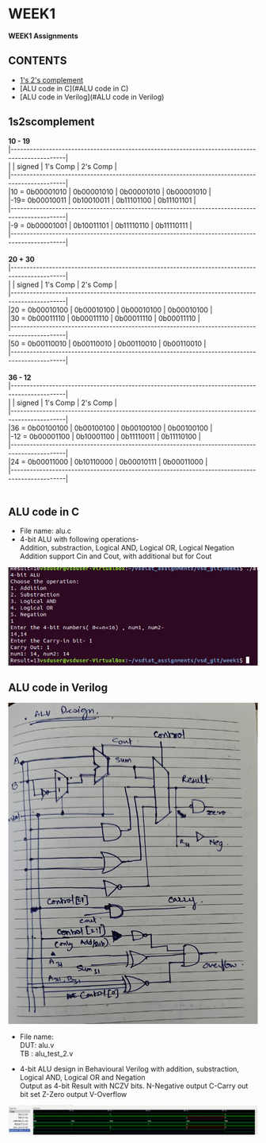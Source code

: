 # WEEK1

**WEEK1 Assignments**

## CONTENTS
* [1's 2's complement](#1s2scomplement) 
* [ALU code in C](#ALU code in C)
* [ALU code in Verilog](#ALU code in Verilog)

## 1s2scomplement

**10 - 19** <br />
|-----------------------------------------------------------------------------------------------|<br />
|			|	signed		|	1's Comp	|	2's Comp	|<br />
|-----------------------------------------------------------------------------------------------|<br />
|10 = 0b00001010 	|	0b00001010	|	0b00001010	|	0b00001010	|<br />
|-19= 0b00010011	|	0b10010011	|	0b11101100	|	0b11101101	|<br />
|-----------------------------------------------------------------------------------------------|<br />
|-9 = 0b00001001	|	0b10011101	|	0b11110110	|	0b11110111	|<br />
|-----------------------------------------------------------------------------------------------|<br />
<br />
**20 + 30**<br />
|-----------------------------------------------------------------------------------------------|<br />
|			|	signed		|	1's Comp	|	2's Comp	|<br />
|-----------------------------------------------------------------------------------------------|<br />
|20 = 0b00010100	|	0b00010100	|	0b00010100	|	0b00010100	|<br />
|30 = 0b00011110	|	0b00011110	|	0b00011110	|	0b00011110	|<br />
|-----------------------------------------------------------------------------------------------|<br />
|50 = 0b00110010	|	0b00110010	|	0b00110010	|	0b00110010	|<br />
|-----------------------------------------------------------------------------------------------|<br />
<br />
**36 - 12**<br />
|-----------------------------------------------------------------------------------------------|<br />
|			|	signed		|	1's Comp	|	2's Comp	|<br />
|-----------------------------------------------------------------------------------------------|<br />
|36 = 0b00100100	|	0b00100100	|	0b00100100	|	0b00100100	|<br />
|-12 = 0b00001100	|	0b10001100	|	0b11110011	|	0b11110100	|<br />
|-----------------------------------------------------------------------------------------------|<br />
|24 = 0b00011000	|	0b10110000	|	0b00010111	|	0b00011000	|<br />
|-----------------------------------------------------------------------------------------------|<br />
<br />

## ALU code in C

* File name: alu.c <br />
* 4-bit ALU with following operations-<br />
    Addition, substraction, Logical AND, Logical OR, Logical Negation <br />
    Addition support Cin and Cout, with additional but for Cout <br />
	
![C program ALU addition output](alu_c.png)
 
## ALU code in Verilog

![ALU Diagram](alu_diag.jpg)

* File name: <br />
    DUT: alu.v <br />
    TB : alu_test_2.v <br />

* 4-bit ALU design in Behavioural Verilog with addition, substraction, Logical AND, Logical OR and Negation  
    Output as 4-bit Result with NCZV bits.
    N-Negative output
    C-Carry out bit set
    Z-Zero output
    V-Overflow 
     
![ALU TB waveform](alu_tb_Waveform.png)
